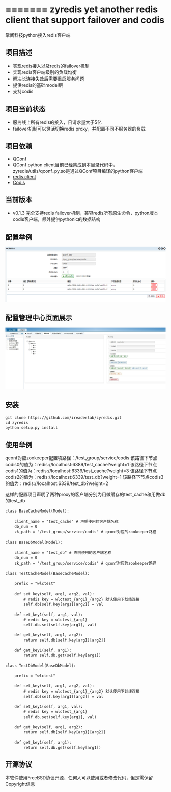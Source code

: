 =======
zyredis yet another redis client that support failover and codis
=======
掌阅科技python接入redis客户端

项目描述
--------

- 实现redis接入以及redis的failover机制
- 实现redis客户端级别的负载均衡
- 解决长连接失效后需要重启服务问题
- 提供redis的基础model层
- 支持codis

项目当前状态
---------

- 服务线上所有redis的接入，日请求量大于5亿
- failover机制可以灵活切换redis proxy，并配置不同不服务器的负载

项目依赖
--------

- [QConf](https://github.com/Qihoo360/QConf)
- QConf python client目前已经集成到本目录代码中，zyredis/utils/qconf_py.so是通过QConf项目编译的python客户端
- [redis client](https://github.com/andymccurdy/redis-py)
- [Codis](https://github.com/wandoulabs/codis)

当前版本
--------

- v0.1.3 完全支持redis failover机制，兼容redis所有原生命令，python版本codis客户端，额外提供pythonic的数据结构

配置举例
--------

![qconf_example](docs/images/qconf_example.png)

配置管理中心页面展示
--------

![qconf_manager](docs/images/qconf_manager.jpg)

安装
--------

```
git clone https://github.com/ireaderlab/zyredis.git
cd zyredis
python setup.py install
```

使用举例
-------

qconf对应zookeeper配置项路径：/test_group/service/codis
该路径下节点codis0的值为：redis://localhost:6389/test_cache?weight=1
该路径下节点codis1的值为：redis://localhost:6339/test_cache?weight=3
该路径下节点codis2的值为：redis://localhost:6339/test_db?weight=1
该路径下节点codis3的值为：redis://localhost:6339/test_db?weight=2

这样的配置项目声明了两种proxy的客户端分别为用做缓存的test_cache和用做db的test_db
```
class BaseCacheModel(Model):

    client_name = "test_cache" # 声明使用的客户端名称
    db_num = 0
    zk_path = "/test_group/service/codis" # qconf对应的zookeeper路径

class BaseDbModel(Model):

    client_name = "test_db" # 声明使用的客户端名称
    db_num = 0
    zk_path = "/test_group/service/codis" # qconf对应的zookeeper路径

class TestCacheModel(BaseCacheModel):

    prefix = "wlctest"

    def set_key(self, arg1, arg2, val):
    	# redis key = wlctest_{arg1}_{arg2} 默认使用下划线连接
        self.db[self.key[arg1][arg2]] = val

    def set_key1(self, arg1, val):
    	# redis key = wlctest_{arg1}
        self.db.set(self.key[arg1], val)

    def get_key(self, arg1, arg2):
        return self.db[self.key[arg1][arg2]]

    def get_key1(self, arg1):
        return self.db.get(self.key[arg1])

class TestDbModel(BaseDbModel):

    prefix = "wlctest"

    def set_key(self, arg1, arg2, val):
    	# redis key = wlctest_{arg1}_{arg2} 默认使用下划线连接
        self.db[self.key[arg1][arg2]] = val

    def set_key1(self, arg1, val):
    	# redis key = wlctest_{arg1}
        self.db.set(self.key[arg1], val)

    def get_key(self, arg1, arg2):
        return self.db[self.key[arg1][arg2]]

    def get_key1(self, arg1):
        return self.db.get(self.key[arg1])
```

开源协议
-------
本软件使用FreeBSD协议开源，任何人可以使用或者修改代码，但是需保留Copyright信息
